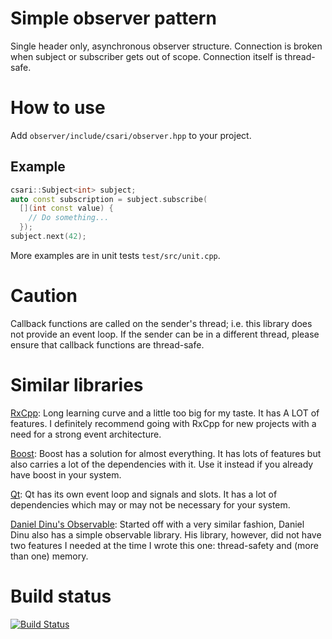 # Simple observer pattern

Single header only, asynchronous observer structure. Connection is broken when subject or subscriber gets out of scope. Connection itself is thread-safe.

# How to use

Add `observer/include/csari/observer.hpp` to your project.

## Example
```cpp
csari::Subject<int> subject;
auto const subscription = subject.subscribe(
  [](int const value) { 
    // Do something... 
  });
subject.next(42);
```

More examples are in unit tests `test/src/unit.cpp`.

# Caution
Callback functions are called on the sender's thread; i.e. this library does not provide an event loop. If the sender can be in a different thread, please ensure that callback functions are thread-safe.

# Similar libraries

[RxCpp](https://github.com/ReactiveX/RxCpp): Long learning curve and a little too big for my taste. It has A LOT of features. I definitely recommend going with RxCpp for new projects with a need for a strong event architecture.

[Boost](https://www.boost.org/doc/libs/1_63_0/doc/html/signals2.html): Boost has a solution for almost everything. It has lots of features but also carries a lot of the dependencies with it. Use it instead if you already have boost in your system.

[Qt](https://doc.qt.io/qt-5/signalsandslots.html): Qt has its own event loop and signals and slots. It has a lot of dependencies which may or may not be necessary for your system.

[Daniel Dinu's Observable](https://github.com/ddinu/observable): Started off with a very similar fashion, Daniel Dinu also has a simple observable library. His library, however, did not have two features I needed at the time I wrote this one: thread-safety and (more than one) memory.

# Build status
 [![Build Status](https://travis-ci.org/CihanSari/observer.svg?branch=master)](https://travis-ci.org/CihanSari/observer)